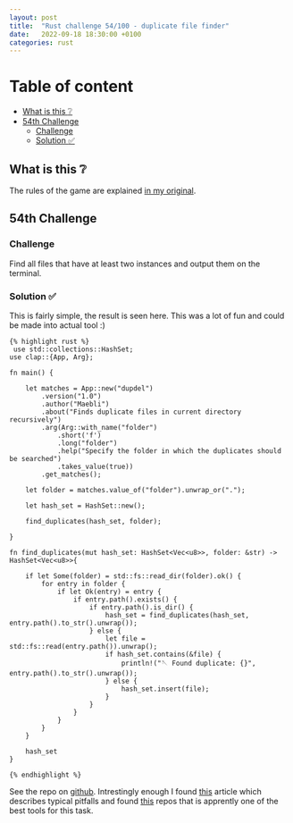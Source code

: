 ```yaml
---
layout: post
title:  "Rust challenge 54/100 - duplicate file finder"
date:   2022-09-18 18:30:00 +0100
categories: rust
---
```



#  Table of content
<!-- MarkdownTOC autolink="true" -->

- [What is this :grey_question:](#what-is-this-grey_question)
- [54th Challenge](#54th-challenge)
    - [Challenge](#challenge)
    - [Solution :white_check_mark:](#solution-white_check_mark)

<!-- /MarkdownTOC -->

## What is this :grey_question: 

The rules of the game are explained [in my original](https://maebli.github.io/rust/2021/10/18/100rust.html). 

## 54th Challenge
### Challenge

Find all files that have at least two instances and output them on the terminal. 

### Solution :white_check_mark:


This is fairly simple, the result is seen here. This was a lot of fun and could be made into actual tool :)

    {% highlight rust %}
     use std::collections::HashSet;
    use clap::{App, Arg};

    fn main() {

        let matches = App::new("dupdel")
            .version("1.0")
            .author("Maebli")
            .about("Finds duplicate files in current directory recursively")
            .arg(Arg::with_name("folder")
                .short('f')
                .long("folder")
                .help("Specify the folder in which the duplicates should be searched")
                .takes_value(true))
            .get_matches();

        let folder = matches.value_of("folder").unwrap_or(".");

        let hash_set = HashSet::new();

        find_duplicates(hash_set, folder);

    }

    fn find_duplicates(mut hash_set: HashSet<Vec<u8>>, folder: &str) -> HashSet<Vec<u8>>{

        if let Some(folder) = std::fs::read_dir(folder).ok() {
            for entry in folder {
                if let Ok(entry) = entry {
                    if entry.path().exists() {
                        if entry.path().is_dir() {
                            hash_set = find_duplicates(hash_set, entry.path().to_str().unwrap());
                        } else {
                            let file = std::fs::read(entry.path()).unwrap();
                            if hash_set.contains(&file) {
                                println!("🪡 Found duplicate: {}", entry.path().to_str().unwrap());
                            } else {
                                hash_set.insert(file);
                            }
                        }
                    }
                }
            }
        }

        hash_set
    }

    {% endhighlight %}


See the repo on [github](https://github.com/maebli/100rustsnippets/tree/master/dupdel). Intrestingly enough I found [this](https://github.com/sahib/rmlint) article which  describes typical pitfalls and  found [this](https://github.com/sahib/rmlint) repos  that is apprently one of the best tools for this task. 
